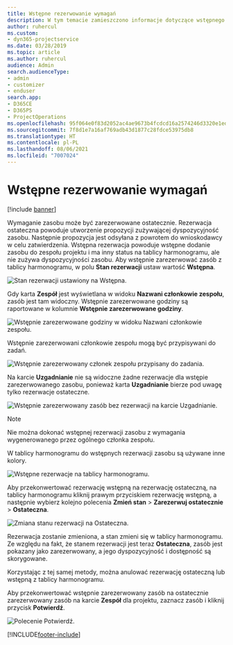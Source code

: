 ```yaml
---
title: Wstępne rezerwowanie wymagań
description: W tym temacie zamieszczono informacje dotyczące wstępnego rezerwowania wymagań.
author: ruhercul
ms.custom:
- dyn365-projectservice
ms.date: 03/28/2019
ms.topic: article
ms.author: ruhercul
audience: Admin
search.audienceType:
- admin
- customizer
- enduser
search.app:
- D365CE
- D365PS
- ProjectOperations
ms.openlocfilehash: 95f064e0f83d2052ac4ae9673b4fcdcd16a2574246d3320e1ed3798cd6ff062b
ms.sourcegitcommit: 7f8d1e7a16af769adb43d1877c28fdce53975db8
ms.translationtype: HT
ms.contentlocale: pl-PL
ms.lasthandoff: 08/06/2021
ms.locfileid: "7007024"
---
```

# <a name="soft-book-requirements"></a>Wstępne rezerwowanie wymagań

[!include [banner](../includes/psa-now-project-operations.md)]

Wymaganie zasobu może być zarezerwowane ostatecznie. Rezerwacja ostateczna powoduje utworzenie propozycji zużywającej dyspozycyjność zasobu. Następnie propozycja jest odsyłana z powrotem do wnioskodawcy w celu zatwierdzenia. Wstępna rezerwacja powoduje wstępne dodanie zasobu do zespołu projektu i ma inny status na tablicy harmonogramu, ale nie zużywa dyspozycyjności zasobu. Aby wstępnie zarezerwować zasób z tablicy harmonogramu, w polu **Stan rezerwacji** ustaw wartość **Wstępna**.

![Stan rezerwacji ustawiony na Wstępna.](media/Resource-Management-image77.png)

Gdy karta **Zespół** jest wyświetlana w widoku **Nazwani członkowie zespołu**, zasób jest tam widoczny. Wstępnie zarezerwowane godziny są raportowane w kolumnie **Wstępnie zarezerwowane godziny**.

![Wstępnie zarezerwowane godziny w widoku Nazwani członkowie zespołu.](media/Resource-Management-image78.png)

Wstępnie zarezerwowani członkowie zespołu mogą być przypisywani do zadań.

![Wstępnie zarezerwowany członek zespołu przypisany do zadania.](media/Resource-Management-image79.png)

Na karcie **Uzgadnianie** nie są widoczne żadne rezerwacje dla wstępie zarezerwowanego zasobu, ponieważ karta **Uzgadnianie** bierze pod uwagę tylko rezerwacje ostateczne.

![Wstępnie zarezerwowany zasób bez rezerwacji na karcie Uzgadnianie.](media/Resource-Management-image80.png)

> [!NOTE]
> Nie można dokonać wstępnej rezerwacji zasobu z wymagania wygenerowanego przez ogólnego członka zespołu.

W tablicy harmonogramu do wstępnych rezerwacji zasobu są używane inne kolory.

![Wstępne rezerwacje na tablicy harmonogramu.](media/Resource-Management-image81.png)

Aby przekonwertować rezerwację wstępną na rezerwację ostateczną, na tablicy harmonogramu kliknij prawym przyciskiem rezerwację wstępną, a następnie wybierz kolejno polecenia **Zmień stan** \> **Zarezerwuj ostatecznie** \> **Ostateczna**.

![Zmiana stanu rezerwacji na Ostateczna.](media/Resource-Management-image82.png)

Rezerwacja zostanie zmieniona, a stan zmieni się w tablicy harmonogramu. Ze względu na fakt, że stanem rezerwacji jest teraz **Ostateczna**, zasób jest pokazany jako zarezerwowany, a jego dyspozycyjność i dostępność są skorygowane.

Korzystając z tej samej metody, można anulować rezerwację ostateczną lub wstępną z tablicy harmonogramu.

Aby przekonwertować wstępnie zarezerwowany zasób na ostatecznie zarezerwowany zasób na karcie **Zespół** dla projektu, zaznacz zasób i kliknij przycisk **Potwierdź**.

![Polecenie Potwierdź.](media/Resource-Management-image83.png)


[!INCLUDE[footer-include](../includes/footer-banner.md)]